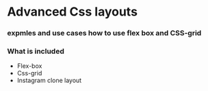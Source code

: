 # Advanced Css layouts

### expmles and use cases how to use flex box and CSS-grid


### What is included

* Flex-box
* Css-grid
* Instagram clone layout

